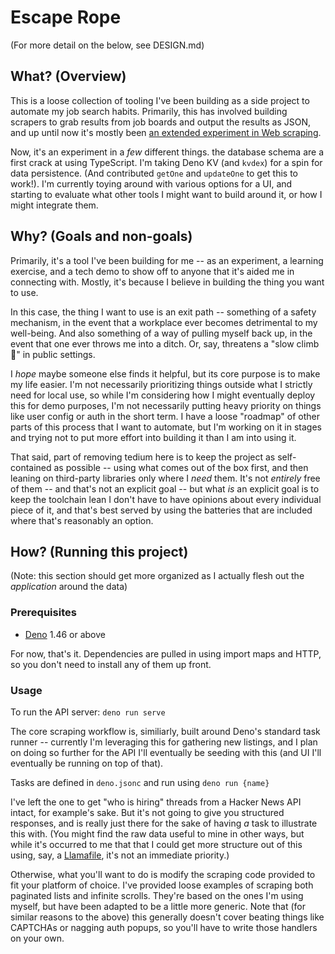 # Escape Rope

(For more detail on the below, see DESIGN.md)

## What? (Overview)

This is a loose collection of tooling I've been building as a side project to
automate my job search habits. Primarily, this has involved building scrapers to
grab results from job boards and output the results as JSON, and up until now
it's mostly been
[an extended experiment in Web scraping](https://bhmt.dev/blog/scraping).

Now, it's an experiment in a _few_ different things. the database schema are a
first crack at using TypeScript. I'm taking Deno KV (and `kvdex`) for a spin for
data persistence. (And contributed `getOne` and `updateOne` to get this to
work!). I'm currently toying around with various options for a UI, and starting
to evaluate what other tools I might want to build around it, or how I might
integrate them.


## Why? (Goals and non-goals)

Primarily, it's a tool I've been building for me -- as an experiment, a learning
exercise, and a tech demo to show off to anyone that it's aided me in connecting
with. Mostly, it's because I believe in building the thing you want to use.

In this case, the thing I want to use is an exit path -- something of a safety
mechanism, in the event that a workplace ever becomes detrimental to my
well-being. And also something of a way of pulling myself back up, in the event
that one ever throws me into a ditch. Or, say, threatens a "slow climb 🧗"
in public settings.

I _hope_ maybe someone else finds it helpful, but its core purpose is to make
my life easier. I'm not necessarily prioritizing things outside what I strictly
need for local use, so while I'm considering how I might eventually deploy this
for demo purposes, I'm not necessarily putting heavy priority on things like
user config or auth in the short term. I have a loose "roadmap" of other parts
of this process that I want to automate, but I'm working on it in stages and
trying not to put more effort into building it than I am into using it.

That said, part of removing tedium here is to keep the project as self-contained
as possible -- using what comes out of the box first, and then leaning on
third-party libraries only where I _need_ them. It's not _entirely_ free of them
-- and that's not an explicit goal -- but what _is_ an explicit goal is to keep
the toolchain lean I don't have to have opinions about every individual piece of
it, and that's best served by using the batteries that are included where that's
reasonably an option.

## How? (Running this project)

(Note: this section should get more organized as I actually flesh out the
_application_ around the data)

### Prerequisites

- [Deno](https://deno.com/) 1.46 or above

For now, that's it. Dependencies are pulled in using import maps and HTTP, so
you don't need to install any of them up front.

### Usage

To run the API server: `deno run serve`

The core scraping workflow is, similiarly, built around Deno's standard task
runner -- currently I'm leveraging this for gathering new listings, and I plan
on doing so further for the API I'll eventually be seeding with this (and UI
I'll eventually be running on top of that).

Tasks are defined in `deno.jsonc` and run using `deno run {name}`

I've left the one to get "who is hiring" threads from a Hacker News API intact,
for example's sake. But it's not going to give you structured responses, and is
really just there for the sake of having _a_ task to illustrate this with. (You
might find the raw data useful to mine in other ways, but while it's occurred to
me that that I could get more structure out of this using, say, a
[Llamafile](https://github.com/mozilla-ocho/llamafile), it's not an immediate
priority.)

Otherwise, what you'll want to do is modify the scraping code provided to fit
your platform of choice. I've provided loose examples of scraping both paginated
lists and infinite scrolls. They're based on the ones I'm using myself, but have
been adapted to be a little more generic. Note that (for similar reasons to the
above) this generally doesn't cover beating things like CAPTCHAs or nagging auth
popups, so you'll have to write those handlers on your own.
